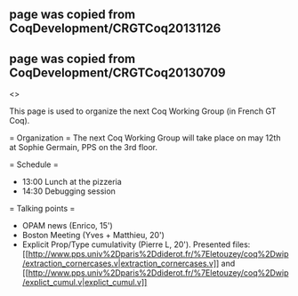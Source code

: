 ## page was copied from CoqDevelopment/CRGTCoq20131126
## page was copied from CoqDevelopment/CRGTCoq20130709
<<TableOfContents>>

This page is used to organize the next Coq Working Group (in French GT Coq).

= Organization =
The next Coq Working Group will take place on may 12th at Sophie Germain, PPS on the 3rd floor.

= Schedule =
 * 13:00 Lunch at the pizzeria
 * 14:30 Debugging session

= Talking points =
 * OPAM news (Enrico, 15')
 * Boston Meeting (Yves + Matthieu, 20')
 * Explicit Prop/Type cumulativity (Pierre L, 20'). Presented files: [[http://www.pps.univ%2Dparis%2Ddiderot.fr/%7Eletouzey/coq%2Dwip/extraction_cornercases.v|extraction_cornercases.v]] and [[http://www.pps.univ%2Dparis%2Ddiderot.fr/%7Eletouzey/coq%2Dwip/explict_cumul.v|explict_cumul.v]]
